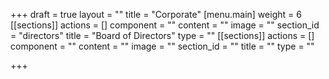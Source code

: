 +++
draft = true
layout = ""
title = "Corporate"
[menu.main]
weight = 6
[[sections]]
actions = []
component = ""
content = ""
image = ""
section_id = "directors"
title = "Board of Directors"
type = ""
[[sections]]
actions = []
component = ""
content = ""
image = ""
section_id = ""
title = ""
type = ""

+++

